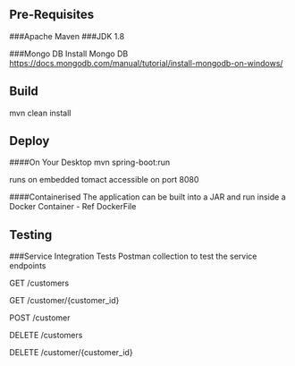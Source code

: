 ## Pre-Requisites
###Apache Maven
###JDK 1.8

###Mongo DB
Install Mongo DB
https://docs.mongodb.com/manual/tutorial/install-mongodb-on-windows/

## Build
mvn clean install

## Deploy
####On Your Desktop
mvn spring-boot:run

runs on embedded tomact accessible on port 8080

####Containerised
The application can be built into a JAR
and run inside a Docker Container - Ref DockerFile

## Testing
###Service Integration Tests
Postman collection to test the service endpoints
 
GET /customers

GET /customer/{customer_id}

POST /customer

DELETE /customers

DELETE /customer/{customer_id}
